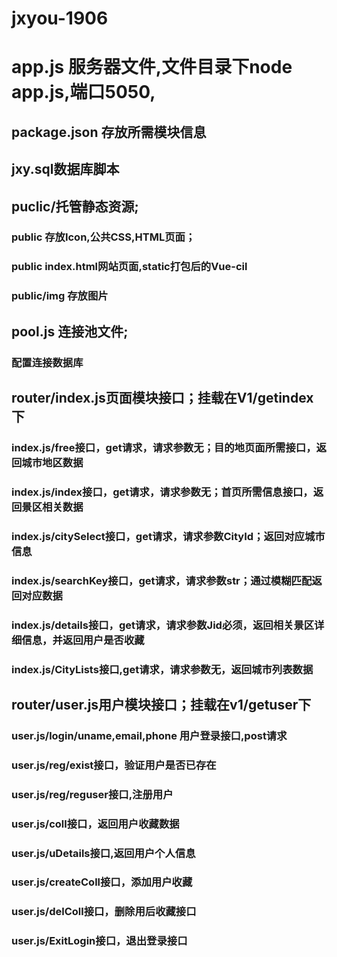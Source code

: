 # jxyou-1906
# app.js 服务器文件,文件目录下node app.js,端口5050,
## package.json 存放所需模块信息
## jxy.sql数据库脚本
## puclic/托管静态资源;
### public 存放Icon,公共CSS,HTML页面；
### public index.html网站页面,static打包后的Vue-cil
### public/img 存放图片
## pool.js 连接池文件;
### 配置连接数据库
## router/index.js页面模块接口；挂载在V1/getindex下
### index.js/free接口，get请求，请求参数无；目的地页面所需接口，返回城市地区数据
### index.js/index接口，get请求，请求参数无；首页所需信息接口，返回景区相关数据
### index.js/citySelect接口，get请求，请求参数CityId；返回对应城市信息
### index.js/searchKey接口，get请求，请求参数str；通过模糊匹配返回对应数据
### index.js/details接口，get请求，请求参数Jid必须，返回相关景区详细信息，并返回用户是否收藏
### index.js/CityLists接口,get请求，请求参数无，返回城市列表数据
## router/user.js用户模块接口；挂载在v1/getuser下
### user.js/login/uname,email,phone 用户登录接口,post请求
### user.js/reg/exist接口，验证用户是否已存在
### user.js/reg/reguser接口,注册用户
### user.js/coll接口，返回用户收藏数据
### user.js/uDetails接口,返回用户个人信息
### user.js/createColl接口，添加用户收藏
### user.js/delColl接口，删除用后收藏接口
### user.js/ExitLogin接口，退出登录接口
